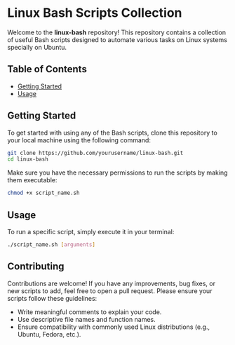 
# Linux Bash Scripts Collection

Welcome to the **linux-bash** repository! This repository contains a collection of useful Bash scripts designed to automate various tasks on Linux systems specially on Ubuntu. 

## Table of Contents

- [Getting Started](#getting-started)
- [Usage](#usage)
<!-- - [Contributing](#contributing)
- [License](#license)  -->

## Getting Started

To get started with using any of the Bash scripts, clone this repository to your local machine using the following command:

```bash
git clone https://github.com/yourusername/linux-bash.git
cd linux-bash
```

Make sure you have the necessary permissions to run the scripts by making them executable:

```bash
chmod +x script_name.sh
```
## Usage

To run a specific script, simply execute it in your terminal:

```bash
./script_name.sh [arguments]
```

## Contributing

Contributions are welcome! If you have any improvements, bug fixes, or new scripts to add, feel free to open a pull request. Please ensure your scripts follow these guidelines:

- Write meaningful comments to explain your code.
- Use descriptive file names and function names.
- Ensure compatibility with commonly used Linux distributions (e.g., Ubuntu, Fedora, etc.).
